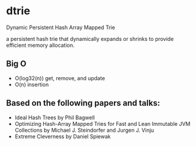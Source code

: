 # dtrie
Dynamic Persistent Hash Array Mapped Trie

a persistent hash trie that dynamically expands or shrinks to provide efficient memory allocation.

## Big O
- O(log32(n)) get, remove, and update
- O(n) insertion

## Based on the following papers and talks:
- Ideal Hash Trees by Phil Bagwell
- Optimizing Hash-Array Mapped Tries for Fast and Lean Immutable JVM Collections by Michael J. Steindorfer and Jurgen J. Vinju
- Extreme Cleverness by Daniel Spiewak
